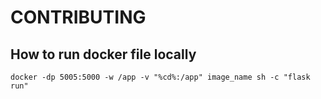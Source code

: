# CONTRIBUTING

## How to run docker file locally
```
docker -dp 5005:5000 -w /app -v "%cd%:/app" image_name sh -c "flask run"
```
